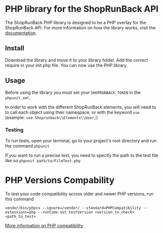 # PHP library for the ShopRunBack API

The ShopRunBack PHP library is designed to be a PHP overlay for the ShopRunBack API. For more information on how the library works, visit the [documentation](https://shoprunback.github.io/documentation/php.html).

## Install

Download the library and move it to your library folder. Add the correct require in your init.php file. You can now use the PHP library.

## Usage

Before using the library you must set your `SHOPRUNBACK_TOKEN` in the `phpunit.xml`.

In order to work with the different ShopRunBack elements, you will need to to call each object using their namespace, or with the keyword `use` (example: `use Shoprunback\\Elements\\User;`)

### Testing

To run tests, open your terminal, go to your project's root directory and run the command `phpunit`

If you want to run a precise test, you need to specify the path to the test file like so `phpunit path/to/FileTest.php`

# PHP Versions Compability

To test your code compatibility across older and newer PHP versions, run this command

`vendor/bin/phpcs --ignore=/vendor/ --standard=PHPCompatibility --extensions=php --runtime-set testVersion <version_to_check> <path_to_test>`

[More information on PHP compatibility](https://www.sitepoint.com/quick-intro-phpcompatibility-standard-for-phpcs-are-you-php7-ready/)